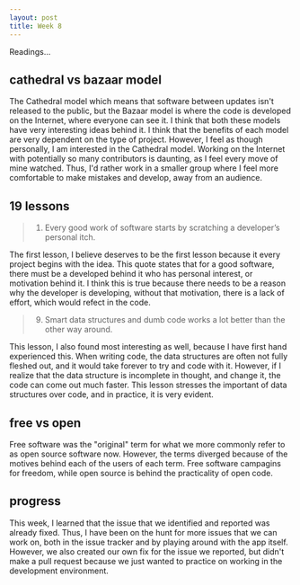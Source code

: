 ```yaml
---
layout: post
title: Week 8
---
```


Readings...


## cathedral vs bazaar model
The Cathedral model which means that software between updates isn't released to the public, but the Bazaar model is where the code is developed on the Internet, where everyone can see it. I think that both these models have very interesting ideas behind it. I think that the benefits of each model are very dependent on the type of project. However, I feel as though personally, I am interested in the Cathedral model. Working on the Internet with potentially so many contributors is daunting, as I feel every move of mine watched. Thus, I'd rather work in a smaller group where I feel more comfortable to make mistakes and develop, away from an audience. 

## 19 lessons 
> 1. Every good work of software starts by scratching a developer’s personal itch.

The first lesson, I believe deserves to be the first lesson because it every project begins with the idea. This quote states that for a good software, there must be a developed behind it who has personal interest, or motivation behind it. I think this is true because there needs to be a reason why the developer is developing, without that motivation, there is a lack of effort, which would refect in the code. 

> 9. Smart data structures and dumb code works a lot better than the other way around.

This lesson, I also found most interesting as well, because I have first hand experienced this. When writing code, the data structures are often not fully fleshed out, and it would take forever to try and code with it. However, if I realize that the data structure is incomplete in thought, and change it, the code can come out much faster. This lesson stresses the important of data structures over code, and in practice, it is very evident. 

## free vs open
Free software was the "original" term for what we more commonly refer to as open source software now. However, the terms diverged because of the motives behind each of the users of each term. Free software campagins for freedom, while open source is behind the practicality of open code. 

## progress
This week, I learned that the issue that we identified and reported was already fixed. Thus, I have been on the hunt for more issues that we can work on, both in the issue tracker and by playing around with the app itself. However, we also created our own fix for the issue we reported, but didn't make a pull request because we just wanted to practice on working in the development environment. 

